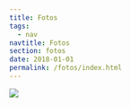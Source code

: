 ```yaml
---
title: Fotos
tags:
  - nav
navtitle: Fotos
section: fotos
date: 2018-01-01
permalink: /fotos/index.html
---
```


<section class="grid__item grid__main__big">
  <div class="image-grid">
    <div class="image-grid__item">
      <img src="/assets/img/foto1.jpg">
    </div>
  </div>
</section>
